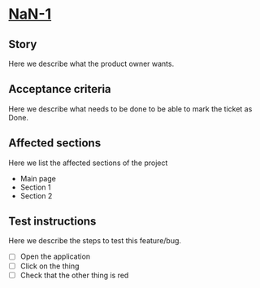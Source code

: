 # [NaN-1](https://github.com/nanlabs/python-reference/issues/1)

## Story

Here we describe what the product owner wants.

## Acceptance criteria

Here we describe what needs to be done to be able to mark the ticket as Done.

## Affected sections

Here we list the affected sections of the project
- Main page
- Section 1
- Section 2

## Test instructions

Here we describe the steps to test this feature/bug.

- [ ] Open the application
- [ ] Click on the thing
- [ ] Check that the other thing is red

<!--

Please title your PR as follows: `feature: fix foo bar`. 
Always start with the thing you are fixing, then describe the fix.
Don't use past tense (e.g. "fixed foo bar").

Explain what your PR does and why.

If you are adding a new function, please document it and add tests:

```
code you added/updated
```

If you are fixing a bug, please add a test that covers it.

Before submitting a PR, please:
  - specify the command to execute or steps to follow to know that the problem was solved

We try to process PRs as soon as possible. They should be handled within 24 hours.

Applying labels to PRs is not needed.

Thanks a lot for your contribution!

->

